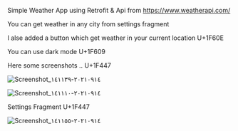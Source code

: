 Simple Weather App using Retrofit & Api from https://www.weatherapi.com/


You can get weather in any city from settings fragment


I alse added a button which get weather in your current location U+1F60E


You can use dark mode U+1F609	


Here some screenshots .. U+1F447	

![Screenshot_٢٠٢١٠٩١٤-١٤١١٣٩](https://user-images.githubusercontent.com/68782059/133256269-d9af79e7-7c9d-4d54-9acc-3324b0811fb7.png)

![Screenshot_٢٠٢١٠٩١٤-١٤١١١٠](https://user-images.githubusercontent.com/68782059/133257274-b78bb49b-ceb5-42e4-ba9a-404347538032.png)

Settings Fragment U+1F447

![Screenshot_٢٠٢١٠٩١٤-١٤١١٥٥](https://user-images.githubusercontent.com/68782059/133257389-6cbc8179-11c7-45bd-91a9-ec98084d54e6.png)


